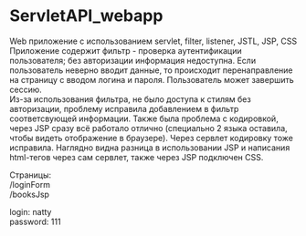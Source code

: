 # ServletAPI_webapp

Web приложение с использованием servlet, filter, listener, JSTL, JSP, CSS
Приложение содержит фильтр - проверка аутентификации пользователя; без авторизации информация недоступна. 
Если пользователь неверно вводит данные, то происходит перенаправление на страницу с вводом логина и пароля.
Пользователь может завершить сессию.
<br>
Из-за использования фильтра, не было доступа к стилям без авторизации, проблему исправила добавлением в фильтр соответсвующей информации.
Также была проблема с кодировкой, через JSP сразу всё работало отлично (специально 2 языка оставила, чтобы видеть отображение в браузере).
Через сервлет кодировку тоже исправила.
Наглядно видна разница в использовании JSP и написания html-тегов через сам сервлет, также через JSP подключен CSS.  

Страницы:
<br>
/loginForm <br>
/booksJsp <br>

login: natty <br>
password: 111